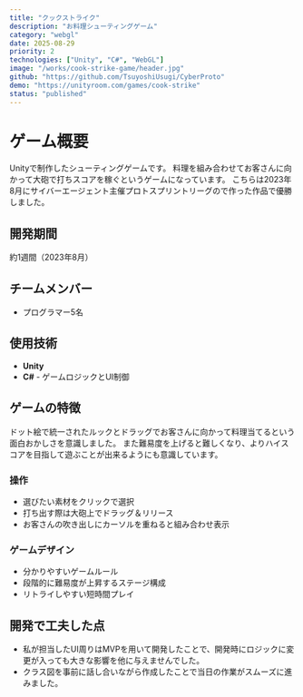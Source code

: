 ```yaml
---
title: "クックストライク"
description: "お料理シューティングゲーム"
category: "webgl"
date: 2025-08-29
priority: 2
technologies: ["Unity", "C#", "WebGL"]
image: "/works/cook-strike-game/header.jpg"
github: "https://github.com/TsuyoshiUsugi/CyberProto"
demo: "https://unityroom.com/games/cook-strike"
status: "published"
---
```


# ゲーム概要

Unityで制作したシューティングゲームです。
料理を組み合わせてお客さんに向かって大砲で打ちスコアを稼ぐというゲームになっています。
こちらは2023年8月にサイバーエージェント主催プロトスプリントリーグので作った作品で優勝しました。

## 開発期間

約1週間（2023年8月）

## チームメンバー
- プログラマー5名

## 使用技術

- **Unity** 
- **C#** - ゲームロジックとUI制御

## ゲームの特徴
ドット絵で統一されたルックとドラッグでお客さんに向かって料理当てるという面白おかしさを意識しました。
また難易度を上げると難しくなり、よりハイスコアを目指して遊ぶことが出来るようにも意識しています。

### 操作
- 選びたい素材をクリックで選択
- 打ち出す際は大砲上でドラッグ＆リリース
- お客さんの吹き出しにカーソルを重ねると組み合わせ表示

### ゲームデザイン
- 分かりやすいゲームルール
- 段階的に難易度が上昇するステージ構成
- リトライしやすい短時間プレイ

## 開発で工夫した点
- 私が担当したUI周りはMVPを用いて開発したことで、開発時にロジックに変更が入っても大きな影響を他に与えませんでした。
- クラス図を事前に話し合いながら作成したことで当日の作業がスムーズに進みました。